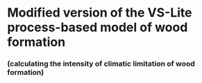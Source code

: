 # Modified version of the VS-Lite process-based model of wood formation 
### (calculating the intensity of climatic limitation of wood formation)
